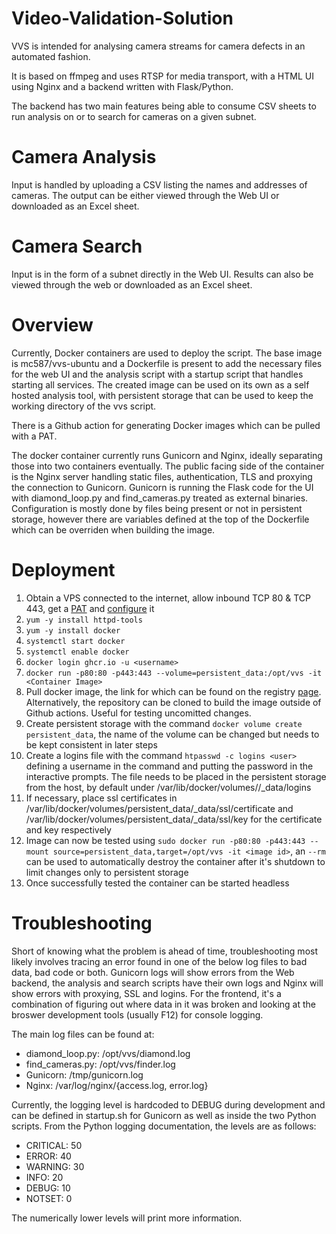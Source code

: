 # Video-Validation-Solution
VVS is intended for analysing camera streams for camera defects in an automated fashion.

It is based on ffmpeg and uses RTSP for media transport, with a HTML UI using Nginx and a backend written with Flask/Python.

The backend has two main features being able to consume CSV sheets to run analysis on or to search for cameras on a given subnet.

# Camera Analysis

Input is handled by uploading a CSV listing the names and addresses of cameras. The output can be either viewed through the Web UI or downloaded as an Excel sheet.

# Camera Search

Input is in the form of a subnet directly in the Web UI. Results can also be viewed through the web or downloaded as an Excel sheet.

# Overview
Currently, Docker containers are used to deploy the script. The base image is mc587/vvs-ubuntu and a Dockerfile is present to add the necessary files for the web UI and the analysis script with a startup script that handles starting all services. The created image can be used on its own as a self hosted analysis tool, with persistent storage that can be used to keep the working directory of the vvs script. 

There is a Github action for generating Docker images which can be pulled with a PAT.

The docker container currently runs Gunicorn and Nginx, ideally separating those into two containers eventually.
The public facing side of the container is the Nginx server handling static files, authentication, TLS and proxying the connection to Gunicorn.
Gunicorn is running the Flask code for the UI with diamond_loop.py and find_cameras.py treated as external binaries.
Configuration is mostly done by files being present or not in persistent storage, however there are variables defined at the top of the Dockerfile which can be overriden when building the image.

# Deployment

1. Obtain a VPS connected to the internet, allow inbound TCP 80 & TCP 443, get a [PAT](https://docs.github.com/en/github/authenticating-to-github/keeping-your-account-and-data-secure/creating-a-personal-access-token) and [configure](https://docs.github.com/en/packages/working-with-a-github-packages-registry/working-with-the-container-registry) it
2. `yum -y install httpd-tools`
3. `yum -y install docker`
4. `systemctl start docker`
5. `systemctl enable docker`
6.  `docker login ghcr.io -u <username>`
7.  `docker run -p80:80 -p443:443 --volume=persistent_data:/opt/vvs -it <Container Image>`
8. Pull docker image, the link for which can be found on the registry [page](https://github.com/mc587/Video-Validation-Solution/pkgs/container/vvs-container). Alternatively, the repository can be cloned to build the image outside of Github actions. Useful for testing uncomitted changes.
9. Create persistent storage with the command `docker volume create persistent_data`, the name of the volume can be changed but needs to be kept consistent in later steps
10. Create a logins file with the command `htpasswd -c logins <user>` defining a username in the command and putting the password in the interactive prompts. The file needs to be placed in the persistent storage from the host, by default under /var/lib/docker/volumes/<name>/_data/logins
11. If necessary, place ssl certificates in /var/lib/docker/volumes/persistent_data/_data/ssl/certificate and /var/lib/docker/volumes/persistent_data/_data/ssl/key for the certificate and key respectively
12. Image can now be tested using `sudo docker run -p80:80 -p443:443 --mount source=persistent_data,target=/opt/vvs -it <image id>`, an `--rm` can be used to automatically destroy the container after it's shutdown to limit changes only to persistent storage
13. Once successfully tested the container can be started headless
  
# Troubleshooting

Short of knowing what the problem is ahead of time, troubleshooting most likely involves tracing an error found in one of the below log files to bad data, bad code or both. Gunicorn logs will show errors from the Web backend, the analysis and search scripts have their own logs and Nginx will show errors with proxying, SSL and logins. For the frontend, it's a combination of figuring out where data in it was broken and looking at the broswer development tools (usually F12) for console logging.
  
The main log files can be found at:
  - diamond_loop.py: /opt/vvs/diamond.log
  - find_cameras.py: /opt/vvs/finder.log
  - Gunicorn: /tmp/gunicorn.log
  - Nginx: /var/log/nginx/{access.log, error.log}
  
Currently, the logging level is hardcoded to DEBUG during development and can be defined in startup.sh for Gunicorn as well as inside the two Python scripts. From the Python logging documentation, the levels are as follows:
- CRITICAL: 50
- ERROR: 40
- WARNING: 30
- INFO: 20
- DEBUG: 10
- NOTSET: 0

The numerically lower levels will print more information.
